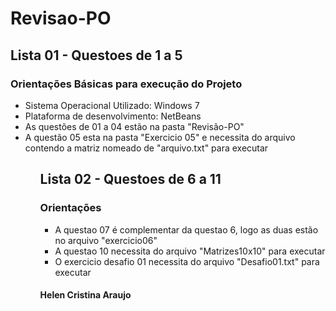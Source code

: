 # Revisao-PO
<h2>Lista 01 - Questoes de 1 a 5</h2>
<h3>Orientações Básicas para execução do Projeto</h3>
<ul>
  <li>Sistema Operacional Utilizado: Windows 7</li>
  <li>Plataforma de desenvolvimento: NetBeans</li>
  <li>As questões de 01 a 04 estão na pasta "Revisão-PO"</li>
  <li> A questão 05 esta na pasta "Exercicio 05" e necessita do arquivo contendo a matriz nomeado de "arquivo.txt" para executar</li>
<ul>
 
<h2>Lista 02 - Questoes de 6 a 11</h2>
  <h3>Orientações </h3>
  <ul>
    <li> A questao 07 é complementar da questao 6, logo as duas estão no arquivo "exercicio06"</li>
    <li> A questao 10 necessita do arquivo "Matrizes10x10" para executar</li>
    <li> O exercicio desafio 01 necessita do arquivo "Desafio01.txt" para executar
  </ul>  
    <h4>Helen Cristina Araujo</h4>
